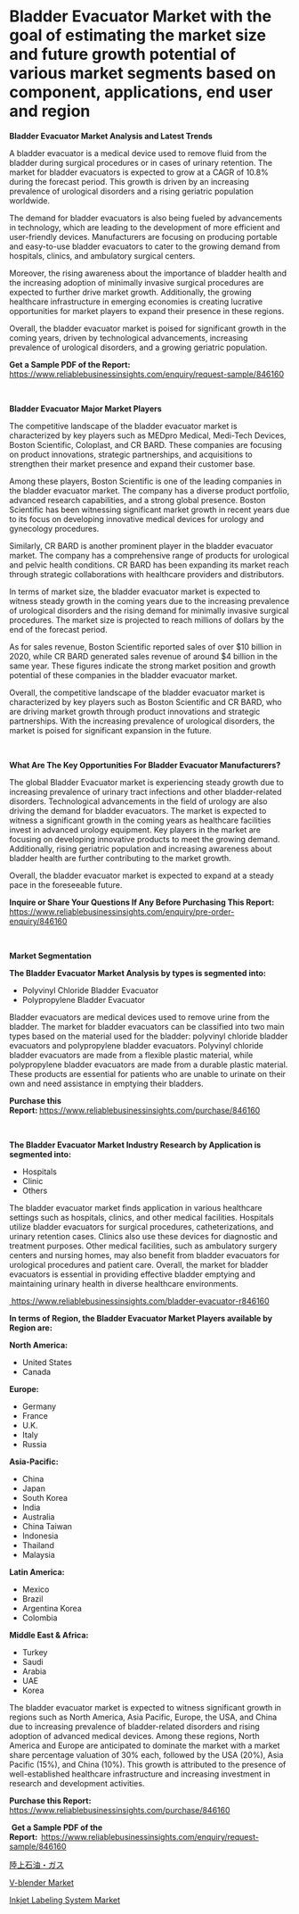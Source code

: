 <p><h1>Bladder Evacuator Market with the goal of estimating the market size and future growth potential of various market segments based on component, applications, end user and region</h1></p><p><strong>Bladder Evacuator Market Analysis and Latest Trends</strong></p>
<p><p>A bladder evacuator is a medical device used to remove fluid from the bladder during surgical procedures or in cases of urinary retention. The market for bladder evacuators is expected to grow at a CAGR of 10.8% during the forecast period. This growth is driven by an increasing prevalence of urological disorders and a rising geriatric population worldwide.</p><p>The demand for bladder evacuators is also being fueled by advancements in technology, which are leading to the development of more efficient and user-friendly devices. Manufacturers are focusing on producing portable and easy-to-use bladder evacuators to cater to the growing demand from hospitals, clinics, and ambulatory surgical centers.</p><p>Moreover, the rising awareness about the importance of bladder health and the increasing adoption of minimally invasive surgical procedures are expected to further drive market growth. Additionally, the growing healthcare infrastructure in emerging economies is creating lucrative opportunities for market players to expand their presence in these regions.</p><p>Overall, the bladder evacuator market is poised for significant growth in the coming years, driven by technological advancements, increasing prevalence of urological disorders, and a growing geriatric population.</p></p>
<p><strong>Get a Sample PDF of the Report:&nbsp;</strong> <a href="https://www.reliablebusinessinsights.com/enquiry/request-sample/846160">https://www.reliablebusinessinsights.com/enquiry/request-sample/846160</a></p>
<p>&nbsp;</p>
<p><strong>Bladder Evacuator Major Market Players</strong></p>
<p><p>The competitive landscape of the bladder evacuator market is characterized by key players such as MEDpro Medical, Medi-Tech Devices, Boston Scientific, Coloplast, and CR BARD. These companies are focusing on product innovations, strategic partnerships, and acquisitions to strengthen their market presence and expand their customer base.</p><p>Among these players, Boston Scientific is one of the leading companies in the bladder evacuator market. The company has a diverse product portfolio, advanced research capabilities, and a strong global presence. Boston Scientific has been witnessing significant market growth in recent years due to its focus on developing innovative medical devices for urology and gynecology procedures.</p><p>Similarly, CR BARD is another prominent player in the bladder evacuator market. The company has a comprehensive range of products for urological and pelvic health conditions. CR BARD has been expanding its market reach through strategic collaborations with healthcare providers and distributors.</p><p>In terms of market size, the bladder evacuator market is expected to witness steady growth in the coming years due to the increasing prevalence of urological disorders and the rising demand for minimally invasive surgical procedures. The market size is projected to reach millions of dollars by the end of the forecast period.</p><p>As for sales revenue, Boston Scientific reported sales of over $10 billion in 2020, while CR BARD generated sales revenue of around $4 billion in the same year. These figures indicate the strong market position and growth potential of these companies in the bladder evacuator market.</p><p>Overall, the competitive landscape of the bladder evacuator market is characterized by key players such as Boston Scientific and CR BARD, who are driving market growth through product innovations and strategic partnerships. With the increasing prevalence of urological disorders, the market is poised for significant expansion in the future.</p></p>
<p>&nbsp;</p>
<p><strong>What Are The Key Opportunities For Bladder Evacuator Manufacturers?</strong></p>
<p><p>The global Bladder Evacuator market is experiencing steady growth due to increasing prevalence of urinary tract infections and other bladder-related disorders. Technological advancements in the field of urology are also driving the demand for bladder evacuators. The market is expected to witness a significant growth in the coming years as healthcare facilities invest in advanced urology equipment. Key players in the market are focusing on developing innovative products to meet the growing demand. Additionally, rising geriatric population and increasing awareness about bladder health are further contributing to the market growth.</p><p>Overall, the bladder evacuator market is expected to expand at a steady pace in the foreseeable future.</p></p>
<p><strong>Inquire or Share Your Questions If Any Before Purchasing This Report:</strong> <a href="https://www.reliablebusinessinsights.com/enquiry/pre-order-enquiry/846160">https://www.reliablebusinessinsights.com/enquiry/pre-order-enquiry/846160</a></p>
<p>&nbsp;</p>
<p><strong>Market Segmentation</strong></p>
<p><strong>The Bladder Evacuator Market Analysis by types is segmented into:</strong></p>
<p><ul><li>Polyvinyl Chloride Bladder Evacuator</li><li>Polypropylene Bladder Evacuator</li></ul></p>
<p><p>Bladder evacuators are medical devices used to remove urine from the bladder. The market for bladder evacuators can be classified into two main types based on the material used for the bladder: polyvinyl chloride bladder evacuators and polypropylene bladder evacuators. Polyvinyl chloride bladder evacuators are made from a flexible plastic material, while polypropylene bladder evacuators are made from a durable plastic material. These products are essential for patients who are unable to urinate on their own and need assistance in emptying their bladders.</p></p>
<p><strong>Purchase this Report:&nbsp;</strong><a href="https://www.reliablebusinessinsights.com/purchase/846160">https://www.reliablebusinessinsights.com/purchase/846160</a></p>
<p>&nbsp;</p>
<p><strong>The Bladder Evacuator Market Industry Research by Application is segmented into:</strong></p>
<p><ul><li>Hospitals</li><li>Clinic</li><li>Others</li></ul></p>
<p><p>The bladder evacuator market finds application in various healthcare settings such as hospitals, clinics, and other medical facilities. Hospitals utilize bladder evacuators for surgical procedures, catheterizations, and urinary retention cases. Clinics also use these devices for diagnostic and treatment purposes. Other medical facilities, such as ambulatory surgery centers and nursing homes, may also benefit from bladder evacuators for urological procedures and patient care. Overall, the market for bladder evacuators is essential in providing effective bladder emptying and maintaining urinary health in diverse healthcare environments.</p></p>
<p><a href="https://www.reliablebusinessinsights.com/bladder-evacuator-r846160">&nbsp;https://www.reliablebusinessinsights.com/bladder-evacuator-r846160</a></p>
<p><strong>In terms of Region, the Bladder Evacuator Market Players available by Region are:</strong></p>
<p>
    <p> <strong> North America: </strong>
        <ul>
            <li>United States</li>
            <li>Canada</li>
        </ul>
        </p> 
    <p> <strong> Europe: </strong>
        <ul>
            <li>Germany</li>
            <li>France</li>
            <li>U.K.</li>
            <li>Italy</li>
            <li>Russia</li>
        </ul>
        </p> 
    <p> <strong> Asia-Pacific: </strong>
        <ul>
            <li>China</li>
            <li>Japan</li>
            <li>South Korea</li>
            <li>India</li>
            <li>Australia</li>
            <li>China Taiwan</li>
            <li>Indonesia</li>
            <li>Thailand</li>
            <li>Malaysia</li>
        </ul>
        </p> 
    <p> <strong> Latin America: </strong>
        <ul>
            <li>Mexico</li>
            <li>Brazil</li>
            <li>Argentina Korea</li>
            <li>Colombia</li>
        </ul>
        </p> 
    <p> <strong> Middle East & Africa: </strong>
        <ul>
            <li>Turkey</li>
            <li>Saudi</li>
            <li>Arabia</li>
            <li>UAE</li>
            <li>Korea</li>
        </ul>
    </p>
    </p>
<p><p>The bladder evacuator market is expected to witness significant growth in regions such as North America, Asia Pacific, Europe, the USA, and China due to increasing prevalence of bladder-related disorders and rising adoption of advanced medical devices. Among these regions, North America and Europe are anticipated to dominate the market with a market share percentage valuation of 30% each, followed by the USA (20%), Asia Pacific (15%), and China (10%). This growth is attributed to the presence of well-established healthcare infrastructure and increasing investment in research and development activities.</p></p>
<p><strong>Purchase this Report: </strong><a href="https://www.reliablebusinessinsights.com/purchase/846160">https://www.reliablebusinessinsights.com/purchase/846160</a></p>
<p>&nbsp;<strong>Get a Sample PDF of the Report:&nbsp;&nbsp;</strong><a href="https://www.reliablebusinessinsights.com/enquiry/request-sample/846160">https://www.reliablebusinessinsights.com/enquiry/request-sample/846160</a></p>
<p><strong></strong></p>
<p><p><a href="https://github.com/KaliMetz2023/Market-Research-Report-List-1/blob/main/5492581168206.md">陸上石油・ガス</a></p><p><a href="https://github.com/goodweq44/Market-Research-Report-List-1/blob/main/v-blender-market.md">V-blender Market</a></p><p><a href="https://github.com/ajohirul8010/Market-Research-Report-List-1/blob/main/inkjet-labeling-system-market.md">Inkjet Labeling System Market</a></p></p>